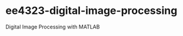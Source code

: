 ee4323-digital-image-processing
===============================

Digital Image Processing with MATLAB
